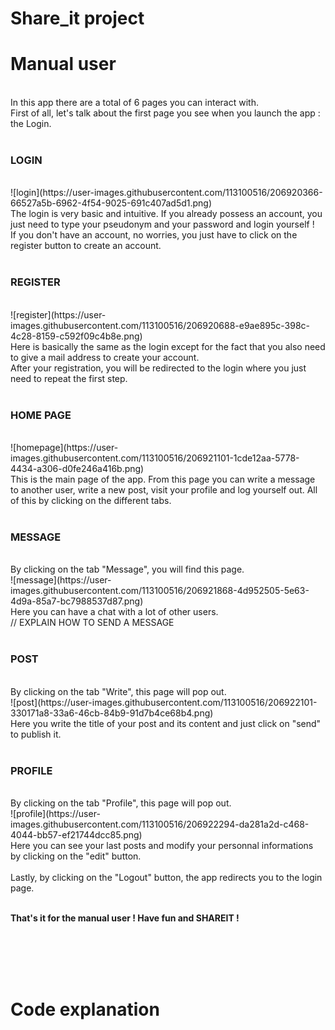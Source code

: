 # Share_it project


<h1>Manual user</h1>
<br/>
In this app there are a total of 6 pages you can interact with. 
<br/>
First of all, let's talk about the first page you see when you launch the app : the Login.
<br/>
<br/>


<h3>LOGIN</h3>
<br/>
![login](https://user-images.githubusercontent.com/113100516/206920366-66527a5b-6962-4f54-9025-691c407ad5d1.png)
<br/>
The login is very basic and intuitive. If you already possess an account, you just need to type your pseudonym and your password and login yourself !
<br/> 
If you don't have an account, no worries, you just have to click on the register button to create an account.
<br/>
<br/>


<h3>REGISTER</h3>
<br/>
![register](https://user-images.githubusercontent.com/113100516/206920688-e9ae895c-398c-4c28-8159-c592f09c4b8e.png)
<br/>
Here is basically the same as the login except for the fact that you also need to give a mail address to create your account.
<br/>
After your registration, you will be redirected to the login where you just need to repeat the first step.
<br/>
<br/>


<h3>HOME PAGE</h3>
<br/>
![homepage](https://user-images.githubusercontent.com/113100516/206921101-1cde12aa-5778-4434-a306-d0fe246a416b.png)
<br/>
This is the main page of the app. From this page you can write a message to another user, write a new post, visit your profile and log yourself out. All of this by clicking on the different tabs.
<br/>
<br/>


<h3>MESSAGE</h3>
<br/>
By clicking on the tab "Message", you will find this page.
</br>
![message](https://user-images.githubusercontent.com/113100516/206921868-4d952505-5e63-4d9a-85a7-bc7988537d87.png)
<br/>
Here you can have a chat with a lot of other users.
<br/>
// EXPLAIN HOW TO SEND A MESSAGE
<br/>
<br/>


<h3>POST</h3>
<br/>
By clicking on the tab "Write", this page will pop out.
<br/>
![post](https://user-images.githubusercontent.com/113100516/206922101-330171a8-33a6-46cb-84b9-91d7b4ce68b4.png)
<br/>
Here you write the title of your post and its content and just click on "send" to publish it.
<br/>
<br/>


<h3>PROFILE</h3>
<br/>
By clicking on the tab "Profile", this page will pop out.
<br/>
![profile](https://user-images.githubusercontent.com/113100516/206922294-da281a2d-c468-4044-bb57-ef21744dcc85.png)
<br/> 
Here you can see your last posts and modify your personnal informations by clicking on the "edit" button.
<br/>
<br/>
Lastly, by clicking on the "Logout" button, the app redirects you to the login page.
<br/>
<br/>


<b>That's it for the manual user ! Have fun and SHAREIT !</b>

<br/>
<br/>
<br/>
<br/>

<h1>Code explanation</h1>









